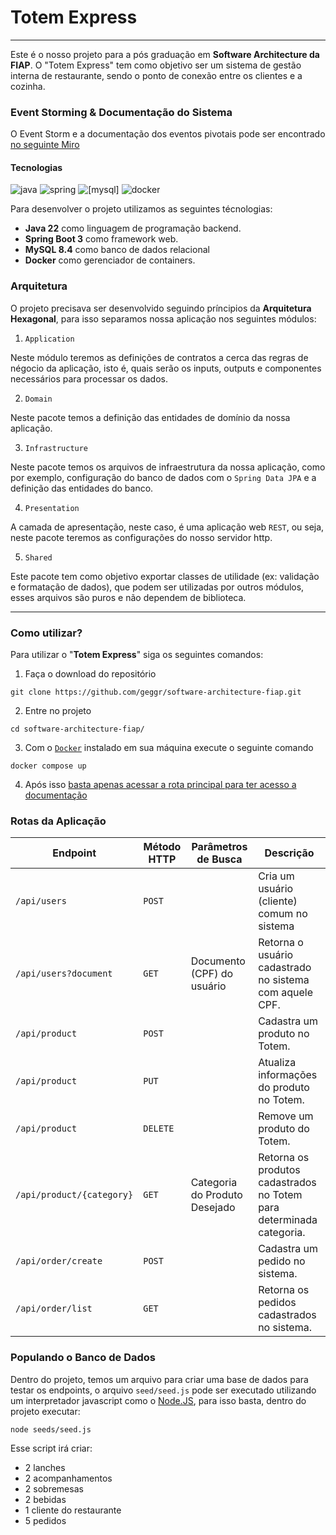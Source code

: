 # Totem Express

---

Este é o nosso projeto para a pós graduação em **Software Architecture da FIAP**.
O "Totem Express" tem como objetivo ser um sistema de gestão interna de restaurante, sendo o ponto de conexão entre os clientes e a cozinha.

### Event Storming & Documentação do Sistema

O Event Storm e a documentação dos eventos pivotais pode ser encontrado [no seguinte Miro](https://miro.com/app/board/uXjVK3rqGz4=/?share_link_id=859281805316
)

#### Tecnologias

![java](https://img.shields.io/badge/Java_22-000?style=for-the-badge&logo=oracle&logoColor=white)
![spring](https://img.shields.io/badge/Spring_3-6DB33F?style=for-the-badge&logo=spring&logoColor=white)
![[mysql]](https://img.shields.io/badge/Mysql_8.4-316192?style=for-the-badge&logo=mysql&logoColor=white)
![docker](https://img.shields.io/badge/Docker-2496ED?style=for-the-badge&logo=docker&logoColor=white)

Para desenvolver o projeto utilizamos as seguintes técnologias:

- **Java 22** como linguagem de programação backend.
- **Spring Boot 3** como framework web.
- **MySQL 8.4** como banco de dados relacional
- **Docker** como gerenciador de containers.

### Arquitetura

O projeto precisava ser desenvolvido seguindo príncipios da **Arquitetura Hexagonal**, para isso separamos nossa aplicação nos seguintes módulos:

1) `Application`

Neste módulo teremos as definições de contratos a cerca das regras de négocio da aplicação, isto é, quais serão os inputs, outputs e componentes necessários para processar os dados.

2) `Domain`

Neste pacote temos a definição das entidades de domínio da nossa aplicação.

3) `Infrastructure`

Neste pacote temos os arquivos de infraestrutura da nossa aplicação, como por exemplo, configuração do banco de dados com o `Spring Data JPA` e a definição das entidades do banco.

4) `Presentation`

A camada de apresentação, neste caso, é uma aplicação web `REST`, ou seja, neste pacote teremos as configurações do nosso servidor http.


5) `Shared`

Este pacote tem como objetivo exportar classes de utilidade (ex: validação e formatação de dados), que podem ser utilizadas por outros módulos, esses arquivos são puros e não dependem de biblioteca.

---

### Como utilizar?

Para utilizar o "**Totem Express**" siga os seguintes comandos:

1) Faça o download do repositório 

```shell
git clone https://github.com/geggr/software-architecture-fiap.git
```

2) Entre no projeto

```shell
cd software-architecture-fiap/
```

3) Com o [`Docker`](https://docs.docker.com/desktop/) instalado em sua máquina execute o seguinte comando

```shell
docker compose up
```

4) Após isso [basta apenas acessar a rota principal para ter acesso a documentação](http://localhost:8080)

### Rotas da Aplicação 

| Endpoint                 | Método HTTP | Parâmetros  de Busca          | Descrição                     |
|--------------------------|-------------|-------------------------------|-------------------------------|
| `/api/users`             | `POST`      |                               | Cria um usuário (cliente) comum no sistema         
| `/api/users?document`    | `GET`       | Documento (CPF) do usuário    | Retorna o usuário cadastrado no sistema com aquele CPF. 
| `/api/product`           | `POST`      |                               | Cadastra um produto no Totem.
| `/api/product`           | `PUT`       |                               | Atualiza informações do produto no Totem.
| `/api/product`           | `DELETE`    |                               | Remove um produto do Totem.            
| `/api/product/{category}`| `GET`       | Categoria do Produto Desejado | Retorna os produtos cadastrados no Totem para determinada categoria.
| `/api/order/create`      | `POST`      |                               | Cadastra um pedido no sistema.
| `/api/order/list`        | `GET`       |                               | Retorna os pedidos cadastrados no sistema.


### Populando o Banco de Dados

Dentro do projeto, temos um arquivo para criar uma base de dados para testar os endpoints, o arquivo `seed/seed.js` pode ser executado utilizando um interpretador javascript como o [Node.JS](https://nodejs.org/en/download/package-manager), para isso basta, dentro do projeto executar:

```shell
node seeds/seed.js
```

Esse script irá criar:

- 2 lanches
- 2 acompanhamentos
- 2 sobremesas
- 2 bebidas
- 1 cliente do restaurante
- 5 pedidos

